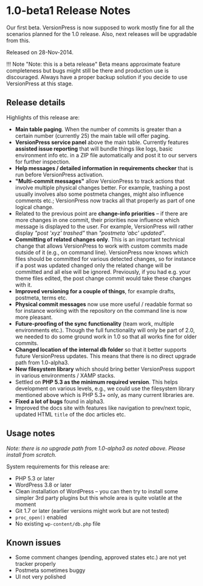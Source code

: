# 1.0-beta1 Release Notes #

Our first beta. VersionPress is now supposed to work mostly fine for all the scenarios planned for the 1.0 release. Also, next releases will be upgradable from this.

Released on 28-Nov-2014.

!!! Note "Note: this is a beta release"
    Beta means approximate feature completeness but bugs might still be there and production use is discouraged. Always have a proper backup solution if you decide to use VersionPress at this stage.

## Release details ##

Highlights of this release are:

* **Main table paging**. When the number of commits is greater than a certain number (currently 25) the main table will offer paging.
* **VersionPress service panel** above the main table. Currently features **assisted issue reporting** that will bundle things like logs, basic environment info etc. in a ZIP file automatically and post it to our servers for further inspection.
* **Help messages / detailed information in requirements checker** that is run before VersionPress activation.
* **"Multi-commit messages"** allow VersionPress to track actions that involve multiple physical changes better. For example, trashing a post usually involves also some postmeta changes, might also influence comments etc.; VersionPress now tracks all that properly as part of one logical change.
* Related to the previous point are **change-info priorities** – if there are more changes in one commit, their priorities now influence which message is displayed to the user. For example, VersionPress will rather display *"post 'xyz' trashed"* than *"postmeta 'abc' updated"*.
* **Committing of related changes only**. This is an important technical change that allows VersionPress to work with custom commits made outside of it (e.g., on command line). VersionPress now knows which files should be committed for various detected changes, so for instance if a post was updated changed only the related change will be committed and all else will be ignored. Previously, if you had e.g. your theme files edited, the post change commit would take these changes with it.
* **Improved versioning for a couple of things**, for example drafts, postmeta, terms etc.
* **Physical commit messages** now use more useful / readable format so for instance working with the repository on the command line is now more pleasant.
* **Future-proofing of the sync functionality** (team work, multiple environments etc.). Though the full functionality will only be part of 2.0, we needed to do some ground work in 1.0 so that all works fine for older commits.
* **Changed location of the internal db folder** so that it better supports future VersionPress updates. This means that there is no direct upgrade path from 1.0-alpha3.
* **New filesystem library** which should bring better VersionPress support in various environments / XAMP stacks.
* Settled on **PHP 5.3 as the minimum required version**. This helps development on various levels, e.g., we could use the filesystem library mentioned above which is PHP 5.3+ only, as many current libraries are.
* **Fixed a lot of bugs** found in alpha3.
* Improved the docs site with features like navigation to prev/next topic, updated HTML `title` of the doc articles etc.



## Usage notes ##

*Note: there is no upgrade path from 1.0-alpha3 as noted above. Please install from scratch.*

System requirements for this release are:

* PHP 5.3 or later
* WordPress 3.8 or later
* Clean installation of WordPress – you can then try to install some simpler 3rd party plugins but this whole area is quite volatile at the moment
* Git 1.7 or later (earlier versions might work but are not tested)
* `proc_open()` enabled
* No existing `wp-content/db.php` file


## Known issues ##

* Some comment changes (pending, approved states etc.) are not yet tracker properly
* Postmeta sometimes buggy
* UI not very polished
